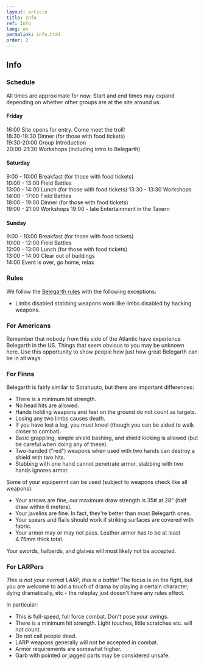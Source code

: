 ```yaml
---
layout: article
title: Info
ref: Info
lang: en
permalink: info.html
order: 2
---
```


## Info

### Schedule

All times are approximate for now. Start and end times may expand depending on whether other groups are at the site around us.

#### Friday

16:00 Site opens for entry. Come meet the troll!  
18:30-19:30 Dinner (for those with food tickets)  
19:30-20:00 Group Introduction  
20:00-21:30 Workshops (including intro to Belegarth)  

#### Saturday

9:00 - 10:00 Breakfast (for those with food tickets)  
10:00 - 13:00 Field Battles  
13:00 - 14:00 Lunch (for those with food tickets)
13:30 - 13:30 Workshops
14:00 - 17:00 Field Battles  
18:00 - 19:00 Dinner (for those with food tickets)  
19:00 - 21:00 Workshops
19:00 - late Entertainment in the Tavern

#### Sunday

9:00 - 10:00 Breakfast (for those with food tickets)  
10:00 - 12:00 Field Battles  
12:00 - 13:00 Lunch (for those with food tickets)  
13:00 - 14:00 Clear out of buildings  
14:00 Event is over, go home, relax  

### Rules

We follow the [Belegarth rules](http://www.belegarth.com/getting-started/rules/) with the following exceptions:

* Limbs disabled stabbing weapons work like limbs disabled by hacking weapons. 

### For Americans 

Remember that nobody from this side of the Atlantic have experience Belegarth in the US. Things that seem obvious to you may be unknown here. Use this opportunity to show people how just how great Belegarth can be in all ways.

### For Finns

Belegarth is fairly similar to Sotahuuto, but there are important differences:

* There is a minimum hit strength.
* No head hits are allowed.
* Hands holding weapons and feet on the ground do not count as targets.
* Losing any two limbs causes death.
* If you have lost a leg, you must kneel (though you can be aided to walk closer to combat).
* Basic grappling, simple shield bashing, and shield kicking is allowed (but be careful when doing any of these).
* Two-handed ("red") weapons when used with two hands can destroy a shield with two hits.
* Stabbing with one hand cannot penetrate armor, stabbing with two hands ignores armor.

Some of your equipemnt can be used (subject to weapons check like all weapons):

* Your arrows are fine, our maximum draw strength is 35# at 28" (half draw within 6 meters).
* Your javelins are fine. In fact, they're better than most Belegarth ones.
* Your spears and flails should work if striking surfaces are covered with fabric.
* Your armor may or may not pass. Leather armor has to be at least 4.75mm thick total.

Your swords, halberds, and glaives will most likely not be accepted.

### For LARPers

*This is not your normal LARP, this is a battle!* The focus is on the fight, but you are welcome to add a touch of drama by playing a certain character, dying dramatically, etc - the roleplay just doesn't have any rules effect.

In particular:

* This is full-speed, full force combat. Don't pose your swings.
* There is a minimum hit strength. Light touches, little scratches etc. will not count.
* Do not call people dead.
* LARP weapons generally will not be accepted in combat.
* Armor requirements are somewhat higher.
* Garb with pointed or jagged parts may be considered unsafe.

